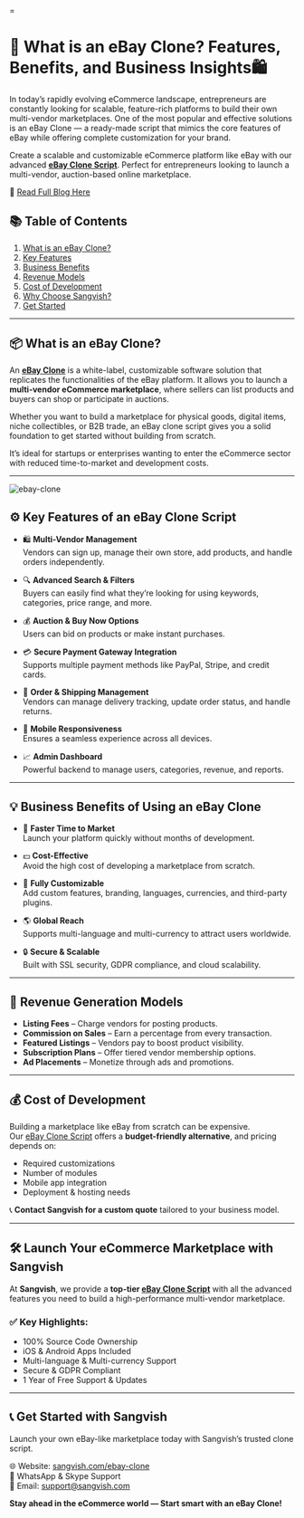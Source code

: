 =
# 🛒 What is an eBay Clone? Features, Benefits, and Business Insights🛍️

In today’s rapidly evolving eCommerce landscape, entrepreneurs are constantly looking for scalable, feature-rich platforms to build their own multi-vendor marketplaces. One of the most popular and effective solutions is an eBay Clone — a ready-made script that mimics the core features of eBay while offering complete customization for your brand.

Create a scalable and customizable eCommerce platform like eBay with our advanced **[eBay Clone Script](https://sangvish.com/ebay-clone/)**. Perfect for entrepreneurs looking to launch a multi-vendor, auction-based online marketplace.

🔗 [Read Full Blog Here](https://sangvish.com/ebay-clone/)

## 📚 Table of Contents

1. [What is an eBay Clone?](#-what-is-an-ebay-clone)
2. [Key Features](#-key-features-of-an-ebay-clone-script)
3. [Business Benefits](#-business-benefits-of-using-an-ebay-clone)
4. [Revenue Models](#-revenue-generation-models)
5. [Cost of Development](#-cost-of-ebay-clone-development)
6. [Why Choose Sangvish?](#-launch-your-ecommerce-marketplace-with-sangvish)
7. [Get Started](#-ready-to-build-your-own-ebay-like-platform)

---
## 📦 What is an eBay Clone?

An **[eBay Clone](https://sangvish.com/ebay-clone/)** is a white-label, customizable software solution that replicates the functionalities of the eBay platform. It allows you to launch a **multi-vendor eCommerce marketplace**, where sellers can list products and buyers can shop or participate in auctions.

Whether you want to build a marketplace for physical goods, digital items, niche collectibles, or B2B trade, an eBay clone script gives you a solid foundation to get started without building from scratch.

It’s ideal for startups or enterprises wanting to enter the eCommerce sector with reduced time-to-market and development costs.

---

![ebay-clone](https://github.com/sangvishtechnologies/ebay-clone-/assets/161323540/91cb4d3a-ef07-4a2d-a249-0dbe01b9f0be)


## ⚙️ Key Features of an eBay Clone Script

- 🛍️ **Multi-Vendor Management**  
  Vendors can sign up, manage their own store, add products, and handle orders independently.

- 🔍 **Advanced Search & Filters**  
  Buyers can easily find what they’re looking for using keywords, categories, price range, and more.

- 💰 **Auction & Buy Now Options**  
  Users can bid on products or make instant purchases.

- 💳 **Secure Payment Gateway Integration**  
  Supports multiple payment methods like PayPal, Stripe, and credit cards.

- 🚚 **Order & Shipping Management**  
  Vendors can manage delivery tracking, update order status, and handle returns.

- 📱 **Mobile Responsiveness**  
  Ensures a seamless experience across all devices.

- 📈 **Admin Dashboard**  
  Powerful backend to manage users, categories, revenue, and reports.

---

## 💡 Business Benefits of Using an eBay Clone

- 🚀 **Faster Time to Market**  
  Launch your platform quickly without months of development.

- 💵 **Cost-Effective**  
  Avoid the high cost of developing a marketplace from scratch.

- 🧩 **Fully Customizable**  
  Add custom features, branding, languages, currencies, and third-party plugins.

- 🌎 **Global Reach**  
  Supports multi-language and multi-currency to attract users worldwide.

- 🔒 **Secure & Scalable**  
  Built with SSL security, GDPR compliance, and cloud scalability.

---

## 💸 Revenue Generation Models

- **Listing Fees** – Charge vendors for posting products.  
- **Commission on Sales** – Earn a percentage from every transaction.  
- **Featured Listings** – Vendors pay to boost product visibility.  
- **Subscription Plans** – Offer tiered vendor membership options.  
- **Ad Placements** – Monetize through ads and promotions.

---

## 💰 Cost of Development

Building a marketplace like eBay from scratch can be expensive.  
Our [eBay Clone Script](https://sangvish.com/ebay-clone/) offers a **budget-friendly alternative**, and pricing depends on:

- Required customizations
- Number of modules
- Mobile app integration
- Deployment & hosting needs

📞 **Contact Sangvish for a custom quote** tailored to your business model.

---

## 🛠️ Launch Your eCommerce Marketplace with Sangvish

At **Sangvish**, we provide a **top-tier [eBay Clone Script](https://sangvish.com/ebay-clone/)** with all the advanced features you need to build a high-performance multi-vendor marketplace.

### ✅ Key Highlights:

- 100% Source Code Ownership  
- iOS & Android Apps Included  
- Multi-language & Multi-currency Support  
- Secure & GDPR Compliant  
- 1 Year of Free Support & Updates

---


## 📞 Get Started with Sangvish

Launch your own eBay-like marketplace today with Sangvish’s trusted clone script.

🌐 Website: [sangvish.com/ebay-clone](https://sangvish.com/ebay-clone/)  
📲 WhatsApp & Skype Support  
📧 Email: support@sangvish.com

**Stay ahead in the eCommerce world — Start smart with an eBay Clone!**
